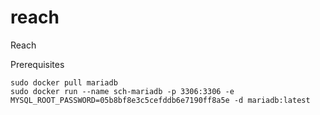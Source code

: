 # reach

Reach

Prerequisites

```shell
sudo docker pull mariadb
sudo docker run --name sch-mariadb -p 3306:3306 -e MYSQL_ROOT_PASSWORD=05b8bf8e3c5cefddb6e7190ff8a5e -d mariadb:latest
```
